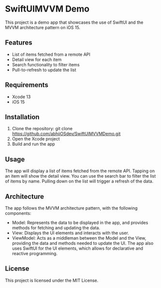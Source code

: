 # SwiftUIMVVM Demo

This project is a demo app that showcases the use of SwiftUI and the MVVM architecture pattern on iOS 15.

## Features
- List of items fetched from a remote API
- Detail view for each item
- Search functionality to filter items
- Pull-to-refresh to update the list

## Requirements
- Xcode 13
- iOS 15

## Installation
1. Clone the repository: git clone https://github.com/abhiiOSdev/SwiftUIMVVMDemo.git
2. Open the Xcode project
3. Build and run the app

## Usage
The app will display a list of items fetched from the remote API. Tapping on an item will show the detail view. You can use the search bar to filter the list of items by name. Pulling down on the list will trigger a refresh of the data.

## Architecture
The app follows the MVVM architecture pattern, with the following components:

- Model: Represents the data to be displayed in the app, and provides methods for fetching and updating the data.
- View: Displays the UI elements and interacts with the user.
- ViewModel: Acts as a middleman between the Model and the View, providing the data and methods needed to update the UI.
The app also uses SwiftUI for the UI elements, which allows for declarative and reactive programming.

## License
This project is licensed under the MIT License.
